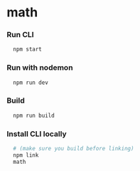 # math

### Run CLI
```bash
  npm start
```

### Run with nodemon
```bash
  npm run dev
```

### Build
```bash
  npm run build
```

### Install CLI locally
```bash
  # (make sure you build before linking)
  npm link
  math
```